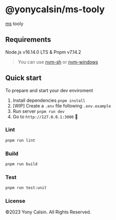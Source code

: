 # @yonycalsin/ms-tooly

[ms](https://www.npmjs.com/package/ms) tooly

## Requirements

Node.js v16.14.0 LTS & Pnpm v7.14.2

> You can use [nvm-sh](https://github.com/nvm-sh/nvm) or [nvm-windows](https://github.com/coreybutler/nvm-windows)

## Quick start

To prepare and start your dev enviroment

1. Install dependencies `pnpm install`
2. [WIP] Create a `.env` file following `.env.example`
3. Run server `pnpm run dev`
4. Go to `http://127.0.0.1:3000` 🚀

### Lint

```bash
pnpm run lint
```

### Build

```bash
pnpm run build
```

### Test

```bash
pnpm run test:unit
```

### License

©2023 Yony Calsin. All Rights Reserved.
